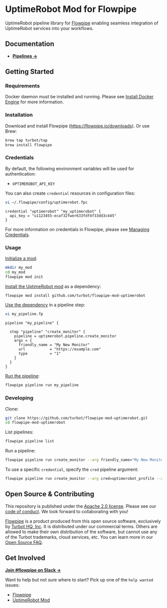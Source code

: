 # UptimeRobot Mod for Flowpipe

UptimeRobot pipeline library for [Flowpipe](https://flowpipe.io) enabling seamless integration of UptimeRobot services into your workflows.

## Documentation

- **[Pipelines →](https://hub.flowpipe.io/mods/turbot/uptimerobot/pipelines)**

## Getting Started

### Requirements

Docker daemon must be installed and running. Please see [Install Docker Engine](https://docs.docker.com/engine/install/) for more information.

### Installation

Download and install Flowpipe (https://flowpipe.io/downloads). Or use Brew:

```sh
brew tap turbot/tap
brew install flowpipe
```

### Credentials

By default, the following environment variables will be used for authentication:

- `UPTIMEROBOT_API_KEY`

You can also create `credential` resources in configuration files:

```sh
vi ~/.flowpipe/config/uptimerobot.fpc
```

```hcl
credential "uptimerobot" "my_uptimerobot" {
  api_key = "u1123455-ecaf32fwer633fdf4f33dd3c445"
}
```

For more information on credentials in Flowpipe, please see [Managing Credentials](https://flowpipe.io/docs/run/credentials).

### Usage

[Initialize a mod](https://www.flowpipe.io/docs/mods/index#initializing-a-mod):

```sh
mkdir my_mod
cd my_mod
flowpipe mod init
```

[Install the UptimeRobot mod](https://www.flowpipe.io/docs/mods/mod-dependencies#mod-dependencies) as a dependency:

```sh
flowpipe mod install github.com/turbot/flowpipe-mod-uptimerobot
```

[Use the dependency](https://www.flowpipe.io/docs/mods/write-pipelines/index) in a pipeline step:

```sh
vi my_pipeline.fp
```

```hcl
pipeline "my_pipeline" {

  step "pipeline" "create_monitor" {
    pipeline = uptimerobot.pipeline.create_monitor
    args = {
      friendly_name = "My New Monitor"
      url           = "https://example.com"
      type          = "1"
    }
  }
}
```

[Run the pipeline](https://www.flowpipe.io/docs/run/pipelines):

```sh
flowpipe pipeline run my_pipeline
```

### Developing

Clone:

```sh
git clone https://github.com/turbot/flowpipe-mod-uptimerobot.git
cd flowpipe-mod-uptimerobot
```

List pipelines:

```sh
flowpipe pipeline list
```

Run a pipeline:

```sh
flowpipe pipeline run create_monitor --arg friendly_name="My New Monitor" --arg url="https://example.com" --arg type="1"
```

To use a specific `credential`, specify the `cred` pipeline argument:

```sh
flowpipe pipeline run create_monitor --arg cred=uptimerobot_profile --arg friendly_name="My New Monitor" --arg url="https://example.com" --arg type="1"
```

## Open Source & Contributing

This repository is published under the [Apache 2.0 license](https://www.apache.org/licenses/LICENSE-2.0). Please see our [code of conduct](https://github.com/turbot/.github/blob/main/CODE_OF_CONDUCT.md). We look forward to collaborating with you!

[Flowpipe](https://flowpipe.io) is a product produced from this open source software, exclusively by [Turbot HQ, Inc](https://turbot.com). It is distributed under our commercial terms. Others are allowed to make their own distribution of the software, but cannot use any of the Turbot trademarks, cloud services, etc. You can learn more in our [Open Source FAQ](https://turbot.com/open-source).

## Get Involved

**[Join #flowpipe on Slack →](https://flowpipe.io/community/join)**

Want to help but not sure where to start? Pick up one of the `help wanted` issues:

- [Flowpipe](https://github.com/turbot/flowpipe/labels/help%20wanted)
- [UptimeRobot Mod](https://github.com/turbot/flowpipe-mod-uptimerobot/labels/help%20wanted)
